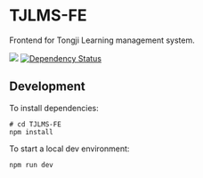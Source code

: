 # TJLMS-FE
Frontend for Tongji Learning management system.

![](https://travis-ci.com/JoshOY/TJLMS-FE.svg?token=bHRBDyuomF6qAh9sxpfQ&branch=master)
[![Dependency Status](https://www.versioneye.com/user/projects/58c8a956d01cb2003af05e70/badge.svg?style=flat-square)](https://www.versioneye.com/user/projects/58c8a956d01cb2003af05e70)


## Development

To install dependencies:

```
# cd TJLMS-FE
npm install
```

To start a local dev environment:

```bash
npm run dev
```
